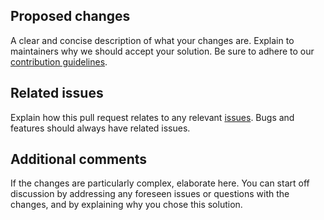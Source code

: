 ## Proposed changes

A clear and concise description of what your changes are. Explain to
maintainers why we should accept your solution. Be sure to adhere to our
[contribution guidelines](https://github.com/matter-ecs/matter/blob/main/CONTRIBUTING.md).

## Related issues

Explain how this pull request relates to any relevant
[issues](https://github.com/matter-ecs/matter/issues). Bugs and features should
always have related issues.

## Additional comments

If the changes are particularly complex, elaborate here. You can start off
discussion by addressing any foreseen issues or questions with the changes,
and by explaining why you chose this solution.
